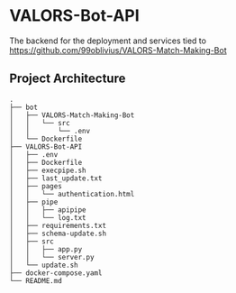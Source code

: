 # VALORS-Bot-API
The backend for the deployment and services tied to https://github.com/99oblivius/VALORS-Match-Making-Bot


## Project Architecture
```
.
├── bot
│   ├── VALORS-Match-Making-Bot
│   │   └── src
│   │       └── .env
│   └── Dockerfile
├── VALORS-Bot-API
│   ├── .env
│   ├── Dockerfile
│   ├── execpipe.sh
│   ├── last_update.txt
│   ├── pages
│   │   └── authentication.html
│   ├── pipe
│   │   ├── apipipe
│   │   └── log.txt
│   ├── requirements.txt
│   ├── schema-update.sh
│   ├── src
│   │   ├── app.py
│   │   └── server.py
│   └── update.sh
├── docker-compose.yaml
└── README.md
```
